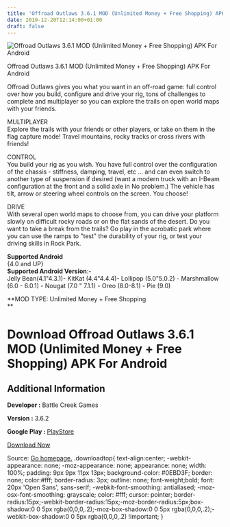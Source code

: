 ```yaml
---
title: 'Offroad Outlaws 3.6.1 MOD (Unlimited Money + Free Shopping) APK For Android'
date: 2019-12-20T12:14:00+01:00
draft: false
---
```


![Offroad Outlaws 3.6.1 MOD (Unlimited Money + Free Shopping) APK For Android](https://i2.wp.com/apkhome.net/wp-content/uploads/2019/12/Offroad-Outlaws-3.6.1-MOD-Unlimited-Money-Free-Shopping.png "Offroad Outlaws 3.6.1 MOD (Unlimited Money + Free Shopping) APK For Android")

  

Offroad Outlaws 3.6.1 MOD (Unlimited Money + Free Shopping) APK For Android

Offroad Outlaws gives you what you want in an off-road game: full control over how you build, configure and drive your rig, tons of challenges to complete and multiplayer so you can explore the trails on open world maps with your friends.

MULTIPLAYER  
Explore the trails with your friends or other players, or take on them in the flag capture mode! Travel mountains, rocky tracks or cross rivers with friends!

CONTROL  
You build your rig as you wish. You have full control over the configuration of the chassis - stiffness, damping, travel, etc ... and can even switch to another type of suspension if desired (want a modern truck with an I-Beam configuration at the front and a solid axle in No problem.) The vehicle has tilt, arrow or steering wheel controls on the screen. You choose!

DRIVE  
With several open world maps to choose from, you can drive your platform slowly on difficult rocky roads or on the flat sands of the desert. Do you want to take a break from the trails? Go play in the acrobatic park where you can use the ramps to "test" the durability of your rig, or test your driving skills in Rock Park.

**Supported Android**  
{4.0 and UP}  
**Supported Android Version**:-  
Jelly Bean(4.1"4.3.1)- KitKat (4.4"4.4.4)- Lollipop (5.0"5.0.2) - Marshmallow (6.0 - 6.0.1) - Nougat (7.0 " 7.1.1) - Oreo (8.0-8.1) - Pie (9.0)

**MOD TYPE: Unlimited Money + Free Shopping  
**

Download Offroad Outlaws 3.6.1 MOD (Unlimited Money + Free Shopping) APK For Android
====================================================================================

Additional Information
----------------------

**Developer :** Battle Creek Games

**Version :** 3.6.2

**Google Play :** [PlayStore](https://play.google.com/store/apps/details?id=com.battlecreek.offroadoutlaws)

  

[Download Now](https://store4app.co/post/offroad-outlaws-3-6-1-mod-unlimited-money-free-shopping-apk-for-android_1576837997)

  
Source: [Go homepage.](https://store4app.co/post/offroad-outlaws-3-6-1-mod-unlimited-money-free-shopping-apk-for-android_1576837997) .downloadtop{ text-align:center; -webkit-appearance: none; -moz-appearance: none; appearance: none; width: 100%; padding: 9px 9px 11px 13px; background-color: #0EBD3F; border: none; color:#fff; border-radius: 3px; outline: none; font-weight;bold; font: 20px 'Open Sans', sans-serif; -webkit-font-smoothing: antialiased; -moz-osx-font-smoothing: grayscale; color: #fff; cursor: pointer; border-radius:15px;-webkit-border-radius:15px;-moz-border-radius:5px;box-shadow:0 0 5px rgba(0,0,0,.2);-moz-box-shadow:0 0 5px rgba(0,0,0,.2);-webkit-box-shadow:0 0 5px rgba(0,0,0,.2) !important; }